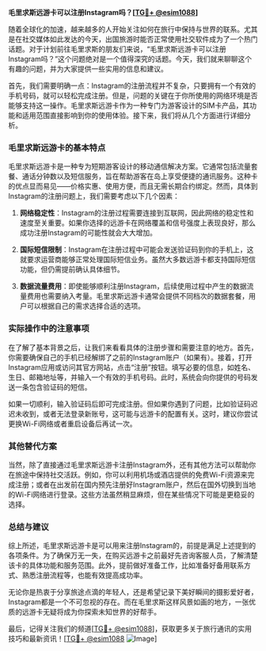 **毛里求斯远游卡可以注册Instagram吗？[[TG💪+ @esim1088](https://t.me/s/esim1088)]**

随着全球化的加速，越来越多的人开始关注如何在旅行中保持与世界的联系。尤其是在社交媒体如此发达的今天，出国旅游时能否正常使用社交软件成为了一个热门话题。对于计划前往毛里求斯的朋友们来说，“毛里求斯远游卡可以注册Instagram吗？”这个问题绝对是一个值得深究的话题。今天，我们就来聊聊这个有趣的问题，并为大家提供一些实用的信息和建议。

首先，我们需要明确一点：Instagram的注册流程并不复杂，只要拥有一个有效的手机号码，就可以轻松完成注册。但是，问题的关键在于你所使用的网络环境是否能够支持这一操作。毛里求斯远游卡作为一种专门为游客设计的SIM卡产品，其功能和适用范围直接影响到你的使用体验。接下来，我们将从几个方面进行详细分析。

### **毛里求斯远游卡的基本特点**

毛里求斯远游卡是一种专为短期游客设计的移动通信解决方案。它通常包括流量套餐、通话分钟数以及短信服务，旨在帮助游客在岛上享受便捷的通讯服务。这种卡的优点显而易见——价格实惠、使用方便，而且无需长期合约绑定。然而，具体到Instagram的注册问题上，我们需要考虑以下几个因素：

1. **网络稳定性**：Instagram的注册过程需要连接到互联网，因此网络的稳定性和速度至关重要。如果你选择的远游卡在网络覆盖和信号强度上表现良好，那么成功注册Instagram的可能性就会大大增加。
   
2. **国际短信限制**：Instagram在注册过程中可能会发送验证码到你的手机上，这就要求运营商能够正常处理国际短信业务。虽然大多数远游卡都支持国际短信功能，但仍需提前确认具体细节。

3. **数据流量费用**：即使能够顺利注册Instagram，后续使用过程中产生的数据流量费用也需要纳入考量。毛里求斯远游卡通常会提供不同档次的数据套餐，用户可以根据自己的需求选择合适的选项。

### **实际操作中的注意事项**

在了解了基本背景之后，让我们来看看具体的注册步骤和需要注意的地方。首先，你需要确保自己的手机已经解绑了之前的Instagram账户（如果有）。接着，打开Instagram应用或访问其官方网站，点击“注册”按钮。填写必要的信息，如姓名、生日、邮箱地址等，并输入一个有效的手机号码。此时，系统会向你提供的号码发送一条包含验证码的短信。

如果一切顺利，输入验证码后即可完成注册。但如果你遇到了问题，比如验证码迟迟未收到，或者无法登录新账号，这可能与远游卡的配置有关。这时，建议你尝试更换Wi-Fi网络或者重启设备后再试一次。

### **其他替代方案**

当然，除了直接通过毛里求斯远游卡注册Instagram外，还有其他方法可以帮助你在旅途中保持社交活跃。例如，你可以利用机场或酒店提供的免费Wi-Fi资源来完成注册；或者在出发前在国内预先注册好Instagram账户，然后在国外切换到当地的Wi-Fi网络进行登录。这些方法虽然稍显麻烦，但在某些情况下可能是更稳妥的选择。

### **总结与建议**

综上所述，毛里求斯远游卡是可以用来注册Instagram的，前提是满足上述提到的各项条件。为了确保万无一失，在购买远游卡之前最好先咨询客服人员，了解清楚该卡的具体功能和服务范围。此外，提前做好准备工作，比如准备好备用联系方式、熟悉注册流程等，也能有效提高成功率。

无论你是热衷于分享旅途点滴的年轻人，还是希望记录下美好瞬间的摄影爱好者，Instagram都是一个不可忽视的存在。而在毛里求斯这样风景如画的地方，一张优质的远游卡无疑将成为你探索未知世界的好帮手。

最后，记得关注我们的频道[[TG💪+ @esim1088](https://t.me/s/esim1088)]，获取更多关于旅行通讯的实用技巧和最新资讯！[[TG💪+ @esim1088](https://t.me/s/esim1088) ![Image](https://i.postimg.cc/4NQfJmqS/Snipaste-2025-05-13-00-14-12.png)]